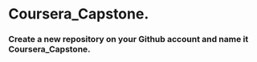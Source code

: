 # Coursera_Capstone.
### Create a new repository on your Github account and name it Coursera_Capstone.
